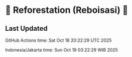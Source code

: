 
# 🌳 Reforestation (Reboisasi) 🌲

## Last Updated

GitHub Actions time: Sat Oct 18 20:22:29 UTC 2025

Indonesia/Jakarta time: Sun Oct 19 03:22:29 WIB 2025
